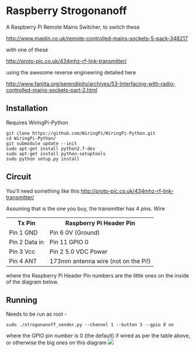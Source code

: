 Raspberry Strogonanoff
======================

A Raspberry Pi Remote Mains Switcher, to switch these

http://www.maplin.co.uk/remote-controlled-mains-sockets-5-pack-348217

with one of these

http://proto-pic.co.uk/434mhz-rf-link-transmitter/

using the awesome reverse engineering detailed here

http://www.fanjita.org/serendipity/archives/53-Interfacing-with-radio-controlled-mains-sockets-part-2.html

Installation
------------

Requires WiringPi-Python

    git clone https://github.com/WiringPi/WiringPi-Python.git
    cd WiringPi-Python/
    git submodule update --init
    sudo apt-get install python2.7-dev
    sudo apt-get install python-setuptools
    sudo python setup.py install
    
Circuit
-------

You'll need something like this http://proto-pic.co.uk/434mhz-rf-link-transmitter/

Assuming that is the one you buy, the transmitter has 4 pins. Wire
<table>
<tr><th>Tx Pin</th><th>Raspberry Pi Header Pin</th></tr>
<tr><td>Pin 1 GND</td><td>Pin 6 0V (Ground)</td></tr> 
<tr><td>Pin 2 Data in</td><td>Pin 11 GPIO 0</td></tr> 
<tr><td>Pin 3 Vcc</td><td>Pin 2 5.0 VDC Power</td></tr> 
<tr><td>Pin 4 ANT</td><td>173mm antenna wire (not on the Pi!)</td></tr> 
</table>
where the Raspberry Pi Header Pin numbers are the little ones on the inside of the diagram below.

Running
-------

Needs to be run as root - 

    sudo ./strogonanoff_sender.py --channel 1 --button 3 --gpio 0 on 
    
where the GPIO pin number is 0 (the default) if wired as per the table above, or otherwise the big ones on this diagram ![](http://pi4j.com/images/p1header-large.png)
